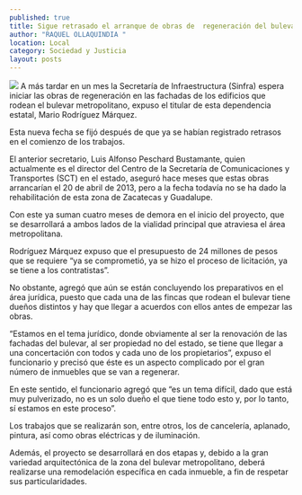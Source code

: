 ```yaml
---
published: true
title: Sigue retrasado el arranque de obras de  regeneración del bulevar metropolitano
author: "RAQUEL OLLAQUINDIA "
location: Local
category: Sociedad y Justicia
layout: posts
---
```


![](http://i.imgur.com/PcVuBBxm.jpg)
A más tardar en un mes la Secretaría de Infraestructura (Sinfra) espera iniciar las obras de regeneración en las fachadas de los edificios que rodean el bulevar metropolitano, expuso el titular de esta dependencia estatal, Mario Rodríguez Márquez.

Esta nueva fecha se fijó después de que ya se habían registrado retrasos en el comienzo de los trabajos. 

El anterior secretario, Luis Alfonso Peschard Bustamante, quien actualmente es el director del Centro de la Secretaría de Comunicaciones y Transportes (SCT) en el estado, aseguró hace meses que estas obras arrancarían el 20 de abril de 2013, pero a la fecha todavía no se ha dado la rehabilitación de esta zona de Zacatecas y Guadalupe. 

Con este ya suman cuatro meses de demora en el inicio del proyecto, que se desarrollará a ambos lados de la vialidad principal que atraviesa el área metropolitana.

Rodríguez Márquez expuso que el presupuesto de 24 millones de pesos que se requiere “ya se comprometió, ya se hizo el proceso de licitación, ya se tiene a los contratistas”.

No obstante, agregó que aún se están concluyendo los preparativos en el área jurídica, puesto que cada una de las fincas que rodean el bulevar tiene dueños distintos y hay que llegar a acuerdos con ellos antes de empezar las obras.

“Estamos en el tema jurídico, donde obviamente al ser la renovación de las fachadas del bulevar, al ser propiedad no del estado, se tiene que llegar a una concertación con todos y cada uno de los propietarios”, expuso el funcionario y precisó que éste es un aspecto complicado por el gran número de inmuebles que se van a regenerar.

En este sentido, el funcionario agregó que “es un tema difícil, dado que está muy pulverizado, no es un solo dueño el que tiene todo esto y, por lo tanto, sí estamos en este proceso”.

Los trabajos que se realizarán son, entre otros, los de cancelería, aplanado, pintura, así como obras eléctricas y de iluminación.

Además, el proyecto se desarrollará en dos etapas y, debido a la gran variedad arquitectónica de la zona del bulevar metropolitano, deberá realizarse una remodelación específica en cada inmueble, a fin de respetar sus particularidades.

